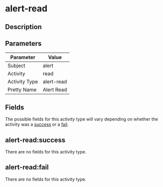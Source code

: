 alert-read
==========

Description
-----------


Parameters
----------
| Parameter     | Value      |
| ------------- | ---------- |
| Subject       | alert      |
| Activity      | read       |
| Activity Type | alert-read |
| Pretty Name   | Alert Read |


Fields
------

The possible fields for this activity type will vary depending on whether the activity was a [success](#alert-readsuccess) or a [fail](#alert-readfail).


alert-read:success
------------------

There are no fields for this activity type.


alert-read:fail
---------------

There are no fields for this activity type.
